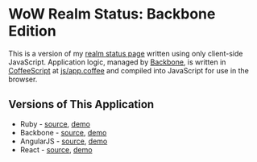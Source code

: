 WoW Realm Status: Backbone Edition
==================================

This is a version of my [realm status page][rb-realm-status] written using only client-side JavaScript. Application logic, managed by [Backbone][backbone], is written in [CoffeeScript][coffeescript] at [js/app.coffee](https://github.com/BinaryMuse/wow-realm-status-js/blob/gh-pages/js/app.coffee) and compiled into JavaScript for use in the browser.

  [rb-realm-status]: https://github.com/BinaryMuse/wow-realm-status
  [backbone]: http://documentcloud.github.com/backbone/
  [coffeescript]: http://jashkenas.github.com/coffee-script/
  [angular-version]: https://github.com/BinaryMuse/wow-realm-status-angular


Versions of This Application
----------------------------

* Ruby - [source](https://github.com/BinaryMuse/wow-realm-status), [demo](http://wowstatus.info/)
* Backbone - [source](https://github.com/BinaryMuse/wow-realm-status-js), [demo](http://binarymuse.github.io/wow-realm-status-js/)
* AngularJS - [source](https://github.com/BinaryMuse/wow-realm-status-angular), [demo](http://binarymuse.github.io/wow-realm-status-angular/)
* React - [source](https://github.com/BinaryMuse/wow-realm-status-react), [demo](http://wow-realm-status-react.herokuapp.com/)
